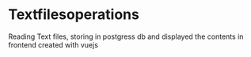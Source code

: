 # Textfilesoperations
Reading Text files, storing in postgress db and displayed the contents in frontend created with vuejs
